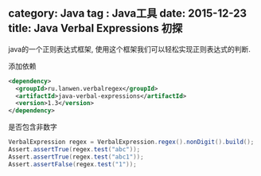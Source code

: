 category: Java
tag : Java工具
date: 2015-12-23
title: Java Verbal Expressions 初探
---
java的一个正则表达式框架, 使用这个框架我们可以轻松实现正则表达式的判断.

添加依赖
```xml
<dependency>
  <groupId>ru.lanwen.verbalregex</groupId>
  <artifactId>java-verbal-expressions</artifactId>
  <version>1.3</version>
</dependency>
```

是否包含非数字
```java
VerbalExpression regex = VerbalExpression.regex().nonDigit().build();
Assert.assertTrue(regex.test("abc"));
Assert.assertTrue(regex.test("abc1"));
Assert.assertFalse(regex.test("1"));
```

```java

```

```java

```

```java

```

```java

```

```java

```


```java

```